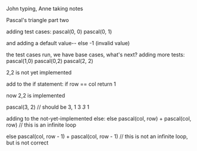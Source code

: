 John typing, Anne taking notes

Pascal's triangle part two

adding test cases:
pascal(0, 0)
pascal(0, 1)

and adding a default value-- else -1 (invalid value)

the test cases run, we have base cases, what's next?
adding more tests: 
pascal(1,0)
pascal(0,2)
pascal(2, 2)

2,2 is not yet implemented

add to the if statement: if row == col return 1

now 2,2 is implemented

pascal(3, 2) // should be 3, 1 3 *3* 1

adding to the not-yet-implemented else:
else pascal(col, row) + pascal(col, row) // this is an infinite loop

else pascal(col, row - 1) + pascal(col, row - 1) // this is not an infinite loop, but is not correct

